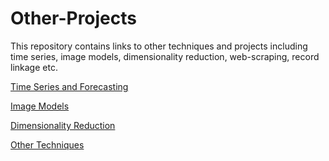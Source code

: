 # Other-Projects

This repository contains links to other techniques and projects including time series, image models, dimensionality reduction, web-scraping, record linkage etc.

[Time Series and Forecasting](https://github.com/Auckland68/TimeSeriesModelling)

[Image Models](https://github.com/Auckland68/Image-Models)

[Dimensionality Reduction](https://github.com/Auckland68/DimensionalityReduction)

[Other Techniques](https://github.com/Auckland68/Other-Techniques)
